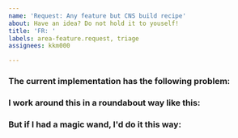 ```yaml
---
name: 'Request: Any feature but CNS build recipe'
about: Have an idea? Do not hold it to youself!
title: 'FR: '
labels: area-feature.request, triage
assignees: kkm000

---
```


### The current implementation has the following problem:



### I work around this in a roundabout way like this:



### But if I had a magic wand, I'd do it this way:

